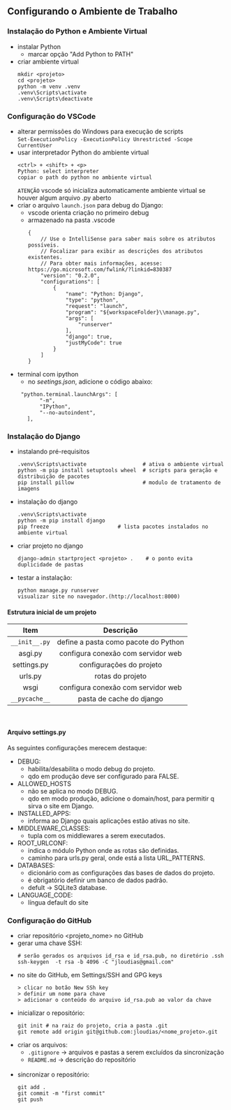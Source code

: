 ## Configurando o Ambiente de Trabalho

### Instalação do Python e Ambiente Virtual
- instalar Python
  - marcar opção "Add Python to PATH"
- criar ambiente virtual
    ```
    mkdir <projeto> 
    cd <projeto>
    python -m venv .venv  
    .venv\Scripts\activate 
    .venv\Scripts\deactivate 
    ```
### Configuração do VSCode
- alterar permissões do Windows para execução de scripts<br>
`Set-ExecutionPolicy -ExecutionPolicy Unrestricted -Scope CurrentUser`
- usar interpretador Python do ambiente virtual
    ```
    <ctrl> + <shift> + <p> 
    Python: select interpreter
    copiar o path do python no ambiente virtual
    ```
  `ATENÇÃO` vscode só inicializa automaticamente ambiente virtual se houver algum arquivo .py aberto 
- criar o arquivo `launch.json` para debug do Django:
  - vscode orienta criação no primeiro debug
  - armazenado na pasta .vscode
    ```
    {
        // Use o IntelliSense para saber mais sobre os atributos possíveis.
        // Focalizar para exibir as descrições dos atributos existentes.
        // Para obter mais informações, acesse: https://go.microsoft.com/fwlink/?linkid=830387
        "version": "0.2.0",
        "configurations": [
            {
                "name": "Python: Django",
                "type": "python",
                "request": "launch",
                "program": "${workspaceFolder}\\manage.py",
                "args": [
                    "runserver"
                ],
                "django": true,
                "justMyCode": true
            }
        ]
    }
    ```
- terminal com ipython
  - no _seetings.json_, adicione o código abaixo:
   ```
    "python.terminal.launchArgs": [
          "-m",
          "IPython",
          "--no-autoindent",
      ],
    ```

### Instalação do Django
- instalando pré-requisitos
    ```
    .venv\Scripts\activate                  # ativa o ambiente virtual
    python -m pip install setuptools wheel  # scripts para geração e distribuição de pacotes
    pip install pillow                      # modulo de tratamento de imagens
    ```
- instalação do django 
    ```
    .venv\Scripts\activate 
    python -m pip install django
    pip freeze                      # lista pacotes instalados no ambiente virtual
    ```
- criar projeto no django
    ```
    django-admin startproject <projeto> .    # o ponto evita duplicidade de pastas
    ```
- testar a instalação:
    ```
    python manage.py runserver
    visualizar site no navegador.(http://localhost:8000)
    ```
#### Estrutura inicial de um projeto

|     Item    |              Descrição             |
|:-----------:|:----------------------------------:|
| `__init__.py` | define a pasta como pacote do Python|
| asgi.py     | configura conexão com servidor web |
| settings.py | configurações do projeto           |
| urls.py     | rotas do projeto                   |
| wsgi        | configura conexão com servidor web |
| `__pycache__` | pasta de cache do django           |
<br>

#### Arquivo settings.py

As seguintes configurações merecem destaque:

- DEBUG:
  - habilita/desabilita o modo debug do projeto.
  - qdo em produção deve ser configurado para FALSE.
- ALLOWED_HOSTS
  - não se aplica no modo DEBUG.
  - qdo em modo produção, adicione o domain/host, para permitir q sirva o site em Django.
- INSTALLED_APPS:
  - informa ao Django quais aplicações estão ativas no site.
- MIDDLEWARE_CLASSES:
  - tupla com os middlewares a serem executados.
- ROOT_URLCONF:
  - indica o módulo Python onde as rotas são definidas.
  - caminho para urls.py geral, onde está a lista URL_PATTERNS.
- DATABASES:
  - dicionário com as configurações das bases de dados do projeto.
  - é obrigatório definir um banco de dados padrão.
  - defult -> SQLite3 database.
- LANGUAGE_CODE:
  - língua default do site


### Configuração do GitHub
- criar repositório <projeto_nome> no GitHub
- gerar uma chave SSH:
    ```
    # serão gerados os arquivos id_rsa e id_rsa.pub, no diretório .ssh
    ssh-keygen  -t rsa -b 4096 -C "jloudias@gmail.com"
    ```
- no site do GitHub, em Settings/SSH and GPG keys
    ```
    > clicar no botão New SSh key
    > definir um nome para chave
    > adicionar o conteúdo do arquivo id_rsa.pub ao valor da chave
    ```
- inicializar o repositório:
    ```
    git init # na raiz do projeto, cria a pasta .git
    git remote add origin git@github.com:jloudias/<nome_projeto>.git	
    ```
- criar os arquivos: 
  - `.gitignore` -> arquivos e pastas a serem excluídos da sincronização
  - `README.md`  -> descrição do repositório
<br> <br>
- sincronizar o repositório:
    ```
    git add .
    git commit -m "first commit"
    git push
    ```

	
